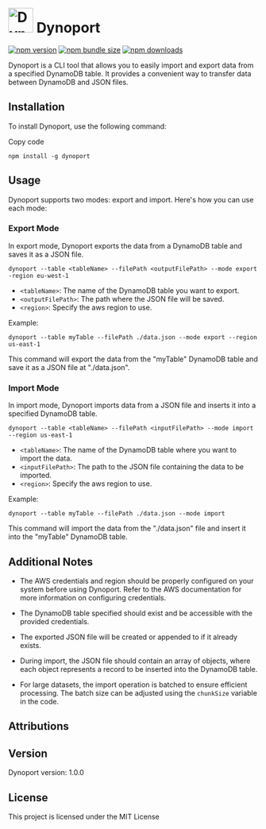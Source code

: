 \
 <img src="https://i.imgur.com/qYeuhfG.png" width="50" height="50" title="Dynoport"> Dynoport
==========

[![npm version](https://badge.fury.io/js/dynoport.svg)](https://badge.fury.io/js/dynoport) [![npm bundle size](https://img.shields.io/bundlephobia/minzip/axios?style=flat-square)](https://bundlephobia.com/package/dynoport@latest)
[![npm downloads](https://img.shields.io/npm/dm/axios.svg?style=flat-square)](https://npm-stat.com/charts.html?package=dynoport)


Dynoport is a CLI tool that allows you to easily import and export data from a specified DynamoDB table. It provides a convenient way to transfer data between DynamoDB and JSON files.

## Installation

To install Dynoport, use the following command:

Copy code

`npm install -g dynoport`

## Usage

Dynoport supports two modes: export and import. Here's how you can use each mode:

### Export Mode

In export mode, Dynoport exports the data from a DynamoDB table and saves it as a JSON file.

`dynoport --table <tableName> --filePath <outputFilePath> --mode export -region eu-west-1`

- `<tableName>`: The name of the DynamoDB table you want to export.
- `<outputFilePath>`: The path where the JSON file will be saved.
- `<region>`: Specify the aws region to use.

Example:

`dynoport --table myTable --filePath ./data.json --mode export --region us-east-1`

This command will export the data from the "myTable" DynamoDB table and save it as a JSON file at "./data.json".

### Import Mode

In import mode, Dynoport imports data from a JSON file and inserts it into a specified DynamoDB table.

`dynoport --table <tableName> --filePath <inputFilePath> --mode import --region us-east-1`

- `<tableName>`: The name of the DynamoDB table where you want to import the data.
- `<inputFilePath>`: The path to the JSON file containing the data to be imported.
- `<region>`: Specify the aws region to use.

Example:

`dynoport --table myTable --filePath ./data.json --mode import`

This command will import the data from the "./data.json" file and insert it into the "myTable" DynamoDB table.

## Additional Notes

- The AWS credentials and region should be properly configured on your system before using Dynoport. Refer to the AWS documentation for more information on configuring credentials.

- The DynamoDB table specified should exist and be accessible with the provided credentials.

- The exported JSON file will be created or appended to if it already exists.

- During import, the JSON file should contain an array of objects, where each object represents a record to be inserted into the DynamoDB table.

- For large datasets, the import operation is batched to ensure efficient processing. The batch size can be adjusted using the `chunkSize` variable in the code.

## Attributions



## Version

Dynoport version: 1.0.0

## License

This project is licensed under the MIT License
